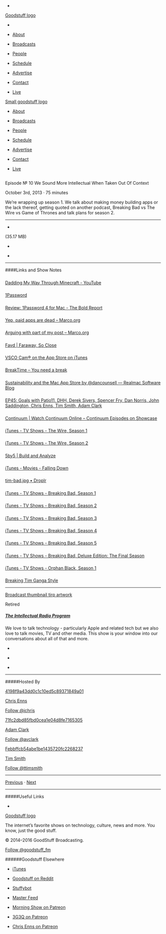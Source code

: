 

-
[Goodstuff logo](http://www.goodstuff.fm/)[](/assets/goodstuff_logo-17c1fe6f378352de5d7345f76152130b.svg)

-


-  [About](/about)

-  [Broadcasts](/broadcasts)

-  [People](/people)

-  [Schedule](/schedule)

-  [Advertise](/advertise)

-  [Contact](/contact)

-  [Live](/live)


[Small goodstuff logo](http://www.goodstuff.fm/)[](/assets/small_goodstuff_logo-bf032e72b9ec41494f4d90905f1ad619.svg)


-  [About](/about)

-  [Broadcasts](/broadcasts)

-  [People](/people)

-  [Schedule](/schedule)

-  [Advertise](/advertise)

-  [Contact](/contact)

-  [Live](/live)


##
Episode № 10
We Sound More Intellectual When Taken Out Of Context


October 3rd, 2013
&middot;
75
minutes


We’re wrapping up season 1. We talk about making money building apps or the lack thereof, getting quoted on another podcast, Breaking Bad vs The Wire vs Game of Thrones and talk plans for season 2.


------------------------------


-
[](https://goodstuffs3.s3.amazonaws.com/uploads/tirp-10.mp3)(35.17 MB)

-
[](http://twitter.com/intent/tweet?text=The%20Intellectual%20Radio%20Program%20%E2%84%96%2010%20on%20@goodstuff_fm%20-%20http://goodstuff.fm/tirp/10)

-
[](http://www.facebook.com/sharer/sharer.php?u=http://goodstuff.fm/tirp/10)


------------------------------


####Links and Show Notes

#####
[Dadding My Way Through Minecraft - YouTube](http://www.youtube.com/user/ichrisplaysminecraft)


#####
[1Password](https://agilebits.com/onepassword)


#####
[Review: 1Password 4 for Mac - The Bold Report](http://theboldreport.net/2013/10/review-1password-4-for-mac/)


#####
[Yep, paid apps are dead – Marco.org](http://www.marco.org/2013/10/02/yep-paid-apps-are-dead)


#####
[Arguing with part of my post – Marco.org](http://www.marco.org/2013/10/02/one-size-fits-some)


#####
[Favd | Faraway, So Close](http://www.chrisenns.com/2013/09/favd/)


#####
[VSCO Cam® on the App Store on iTunes](https://itunes.apple.com/ca/app/vsco-cam/id588013838?mt=8&ign-mpt=uo%3D8)


#####
[BreakTime – You need a break](http://breaktimeapp.com/)


#####
[Sustainability and the Mac App Store by @dancounsell — Realmac Software Blog](http://realmacsoftware.com/blog/sustainability-and-the-mac-app-store)


#####
[EP45: Goals with Patio11, DHH, Derek Sivers, Spencer Fry, Dan Norris, John Saddington, Chris Enns, Tim Smith, Adam Clark](http://productpeople.tv/2013/09/25/ep45-goals-with-patio11-dhh-spencer-fry-dan-norris-john-saddington-chris-enns-tim-smith-adam-clark/)


#####
[Continuum | Watch Continuum Online – Continuum Episodes on Showcase](http://www.showcase.ca/continuum)


#####
[iTunes - TV Shows - The Wire, Season 1](https://itunes.apple.com/ca/tv-season/the-wire-season-1/id279170604?ign-mpt=uo%3D8)


#####
[iTunes - TV Shows - The Wire, Season 2](https://itunes.apple.com/ca/tv-season/the-wire-season-2/id280940705?ign-mpt=uo%3D8)


#####
[5by5 | Build and Analyze](http://5by5.tv/buildanalyze)


#####
[iTunes - Movies - Falling Down](https://itunes.apple.com/ca/movie/falling-down/id279598773?ign-mpt=uo%3D8)


#####
[tim-bad.jpg • Droplr](http://d.pr/i/qSOo)


#####
[iTunes - TV Shows - Breaking Bad, Season 1](https://itunes.apple.com/ca/tv-season/breaking-bad-season-1/id380563432?ign-mpt=uo%3D8)


#####
[iTunes - TV Shows - Breaking Bad, Season 2](https://itunes.apple.com/ca/tv-season/breaking-bad-season-2/id380577840?ign-mpt=uo%3D8)


#####
[iTunes - TV Shows - Breaking Bad, Season 3](https://itunes.apple.com/ca/tv-season/breaking-bad-season-3/id380578643?ign-mpt=uo%3D8)


#####
[iTunes - TV Shows - Breaking Bad, Season 4](https://itunes.apple.com/ca/tv-season/breaking-bad-season-4/id447503393?ign-mpt=uo%3D8)


#####
[iTunes - TV Shows - Breaking Bad, Season 5](https://itunes.apple.com/ca/tv-season/breaking-bad-season-5/id537453025?ign-mpt=uo%3D8)


#####
[iTunes - TV Shows - Breaking Bad, Deluxe Edition: The Final Season](https://itunes.apple.com/ca/tv-season/breaking-bad-the-final-season/id666128584?ign-mpt=uo%3D8)


#####
[iTunes - TV Shows - Orphan Black, Season 1](https://itunes.apple.com/ca/tv-season/orphan-black-season-1/id671067108?ign-mpt=uo%3D8)


#####
[Breaking Tim Ganga Style](http://www.jibjab.com/view/Qvg6TtAZHQCko5to1yoK)


------------------------------


[Broadcast thumbnail tirp artwork](/tirp)[](https://goodstuffs3.s3.amazonaws.com/uploads/broadcast/image/15/broadcast_thumbnail_tirp_artwork.png)

Retired


##### [The Intellectual Radio Program](/tirp)


We love to talk technology - particularly Apple and related tech but we also love to talk movies, TV and other media. This show is your window into our conversations about all of that and more.

-
[](https://itunes.apple.com/us/podcast/intellectual-radio-program/id682246844)

-
[](/tirp/feed)

-
[](mailto:chris@goodstuff.fm?cc=sponsorship%40goodstuff.fm&subject=%5BGoodStuff%20FM%5D%20Sponsorship%20Inquiry%20for%20The%20Intellectual%20Radio%20Program)


------------------------------


#####Hosted By


[4198f9a43dd0c1c10ed5c89371849a01](/people/chris-enns)[](http://gravatar.com/avatar/4198f9a43dd0c1c10ed5c89371849a01.png?s=300&r=pg)

[Chris Enns](/people/chris-enns)


[Follow @ichris](https://twitter.com/ichris)


[71fc2dbd85fbd0cea1e04d8fe7165305](/people/avclark)[](http://gravatar.com/avatar/71fc2dbd85fbd0cea1e04d8fe7165305.png?s=300&r=pg)

[Adam Clark](/people/avclark)


[Follow @avclark](https://twitter.com/avclark)


[Febbffcb54abe1be1435720fc2268237](/people/ttimsmith)[](http://gravatar.com/avatar/febbffcb54abe1be1435720fc2268237.png?s=300&r=pg)

[Tim Smith](/people/ttimsmith)


[Follow @ttimsmith](https://twitter.com/ttimsmith)


------------------------------


[Previous](/tirp/9)
&middot;
[Next](/tirp/11)


------------------------------


#####Useful Links

-
[](mailto:chris@goodstuff.fm?subject=%5BGoodstuff%20FM%5D%20Feedback%20for%20The%20Intellectual%20Radio%20Program)


[Goodstuff logo](http://www.goodstuff.fm/)[](/assets/goodstuff_logo-17c1fe6f378352de5d7345f76152130b.svg)


The internet’s favorite shows on technology, culture, news and more. You know, just the good stuff.


&copy; 2014&ndash;2016 GoodStuff Broadcasting.

[Follow @goodstuff_fm](https://twitter.com/goodstufffm)


######Goodstuff Elsewhere

-  [iTunes](https://itunes.apple.com/us/artist/goodstuff-fm/id843385597?mt=2)

-  [Goodstuff on Reddit](https://www.reddit.com/r/Goodstuff_fm/)

-  [Stuffybot](http://stuffybot.goodstuff.fm)

-  [Master Feed](/master/feed)

-  [Morning Show on Patreon](https://www.patreon.com/morningshow)

-  [3G3Q on Patreon](https://www.patreon.com/3g3q)

-  [Chris Enns on Patreon](https://www.patreon.com/ichris)
